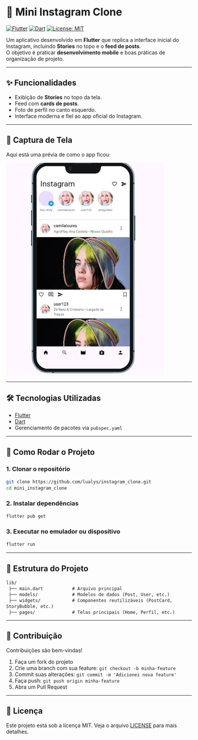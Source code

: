 # 📸 Mini Instagram Clone

[![Flutter](https://img.shields.io/badge/Flutter-02569B?logo=flutter&logoColor=white)](https://flutter.dev/)
[![Dart](https://img.shields.io/badge/Dart-0175C2?logo=dart&logoColor=white)](https://dart.dev/)
[![License: MIT](https://img.shields.io/badge/License-MIT-yellow.svg)](LICENSE)

Um aplicativo desenvolvido em **Flutter** que replica a interface inicial do Instagram, incluindo **Stories** no topo e o **feed de posts**.  
O objetivo é praticar **desenvolvimento mobile** e boas práticas de organização de projeto.

---

## ✨ Funcionalidades
- Exibição de **Stories** no topo da tela.  
- Feed com **cards de posts**.  
- Foto de perfil no canto esquerdo.  
- Interface moderna e fiel ao app oficial do Instagram.  

---

## 📱 Captura de Tela
Aqui está uma prévia de como o app ficou:  

![FOTO](assets\Demos.JPG)

---

## 🛠️ Tecnologias Utilizadas
- [Flutter](https://flutter.dev/)  
- [Dart](https://dart.dev/)  
- Gerenciamento de pacotes via `pubspec.yaml`  

---

## 🚀 Como Rodar o Projeto

### 1. Clonar o repositório
```bash
git clone https://github.com/lualys/instagram_clone.git
cd mini_instagram_clone
````

### 2. Instalar dependências

```bash
flutter pub get
```

### 3. Executar no emulador ou dispositivo

```bash
flutter run
```

---

## 📂 Estrutura do Projeto

```
lib/
 ├── main.dart           # Arquivo principal
 ├── models/             # Modelos de dados (Post, User, etc.)
 ├── widgets/            # Componentes reutilizáveis (PostCard, StoryBubble, etc.)
 ├── pages/              # Telas principais (Home, Perfil, etc.)
```

---

## 🤝 Contribuição

Contribuições são bem-vindas!

1. Faça um fork do projeto
2. Crie uma branch com sua feature: `git checkout -b minha-feature`
3. Commit suas alterações: `git commit -m 'Adicionei nova feature'`
4. Faça push: `git push origin minha-feature`
5. Abra um Pull Request

---

## 📄 Licença

Este projeto está sob a licença MIT. Veja o arquivo [LICENSE](LICENSE) para mais detalhes.

```


